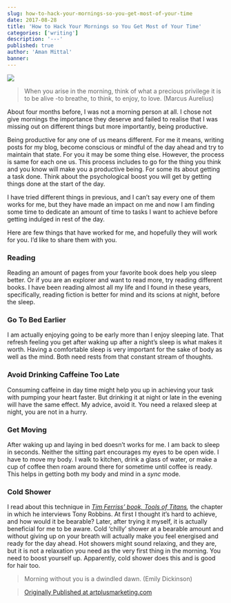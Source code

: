 ```yaml
---
slug: how-to-hack-your-mornings-so-you-get-most-of-your-time
date: 2017-08-28
title: 'How to Hack Your Mornings so You Get Most of Your Time'
categories: ['writing']
description: '---'
published: true
author: 'Aman Mittal'
banner:
---
```


![](https://cdn-images-1.medium.com/max/800/1*F2t3JJWu-DqiL8qDEqiE2g.jpeg)

> When you arise in the morning, think of what a precious privilege it is to be alive -to breathe, to think, to enjoy, to love. (Marcus Aurelius)

About four months before, I was not a morning person at all. I chose not give mornings the importance they deserve and failed to realise that I was missing out on different things but more importantly, being productive.

Being productive for any one of us means different. For me it means, writing posts for my blog, become conscious or mindful of the day ahead and try to maintain that state. For you it may be some thing else. However, the process is same for each one us. This process includes to go for the thing you think and you know will make you a productive being. For some its about getting a task done. Think about the psychological boost you will get by getting things done at the start of the day.

I have tried different things in previous, and I can’t say every one of them works for me, but they have made an impact on me and now I am finding some time to dedicate an amount of time to tasks I want to achieve before getting indulged in rest of the day.

Here are few things that have worked for me, and hopefully they will work for you. I’d like to share them with you.

### Reading

Reading an amount of pages from your favorite book does help you sleep better. Or if you are an explorer and want to read more, try reading different books. I have been reading almost all my life and I found in these years, specifically, reading fiction is better for mind and its scions at night, before the sleep.

### Go To Bed Earlier

I am actually enjoying going to be early more than I enjoy sleeping late. That refresh feeling you get after waking up after a night’s sleep is what makes it worth. Having a comfortable sleep is very important for the sake of body as well as the mind. Both need rests from that constant stream of thoughts.

### Avoid Drinking Caffeine Too Late

Consuming caffeine in day time might help you up in achieving your task with pumping your heart faster. But drinking it at night or late in the evening will have the same effect. My advice, avoid it. You need a relaxed sleep at night, you are not in a hurry.

### Get Moving

After waking up and laying in bed doesn’t works for me. I am back to sleep in seconds. Neither the sitting part encourages my eyes to be open wide. I have to move my body. I walk to kitchen, drink a glass of water, or make a cup of coffee then roam around there for sometime until coffee is ready. This helps in getting both my body and mind in a _sync_ mode.

### Cold Shower

I read about this technique in [_Tim Ferriss’ book, Tools of Titans_](https://hackernoon.com/tools-of-titans-36d2e24c04aa#.xto2coisa)_,_ the chapter in which he interviews Tony Robbins. At first I thought it’s hard to achieve, and how would it be bearable? Later, after trying it myself, it is actually beneficial for me to be aware. Cold ‘chilly’ shower at a bearable amount and without giving up on your breath will actually make you feel energised and ready for the day ahead. Hot showers might sound relaxing, and they are, but it is not a relaxation you need as the very first thing in the morning. You need to boost yourself up. Apparently, cold shower does this and is good for hair too.

> Morning without you is a dwindled dawn. (Emily Dickinson)

> [Originally Published at artplusmarketing.com](https://artplusmarketing.com/how-to-hack-your-mornings-so-you-get-most-of-your-time-b3e4d39c5b7c)
